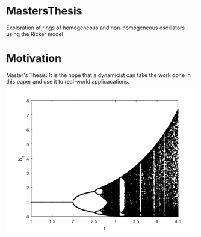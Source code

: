 # MastersThesis
Exploration of rings of homogeneous and non-homogeneous oscillators using the Ricker model

# Motivation
Master's Thesis: It is the hope that a dynamicist can take the work done in this paper and use it to real-world applicacations.

![Alt text](ricker.PNG?raw=true "The Ricker Model")
